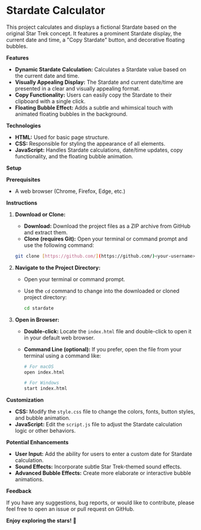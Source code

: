 # Stardate Calculator

This project calculates and displays a fictional Stardate based on the original Star Trek concept. It features a prominent Stardate display, the current date and time, a "Copy Stardate" button, and decorative floating bubbles.

**Features**

*   **Dynamic Stardate Calculation:**  Calculates a Stardate value based on the current date and time.
*   **Visually Appealing Display:**  The Stardate and current date/time are presented in a clear and visually appealing format.
*   **Copy Functionality:**  Users can easily copy the Stardate to their clipboard with a single click.
*   **Floating Bubble Effect:**  Adds a subtle and whimsical touch with animated floating bubbles in the background.

**Technologies**

*   **HTML:**  Used for basic page structure.
*   **CSS:**  Responsible for styling the appearance of all elements.
*   **JavaScript:**  Handles Stardate calculations, date/time updates, copy functionality, and the floating bubble animation.

**Setup**

**Prerequisites**

*   A web browser (Chrome, Firefox, Edge, etc.)

**Instructions**

1.  **Download or Clone:** 
    *   **Download:** Download the project files as a ZIP archive from GitHub and extract them.
    *   **Clone (requires Git):** Open your terminal or command prompt and use the following command: 

       ```bash
       git clone [https://github.com/](https://github.com/)<your-username>/stardate.git
       ```

2.  **Navigate to the Project Directory:**
    *   Open your terminal or command prompt.
    *   Use the `cd` command to change into the downloaded or cloned project directory:

        ```bash
        cd stardate 
        ```

3.  **Open in Browser:**
    *   **Double-click:**  Locate the `index.html` file and double-click to open it in your default web browser.
    *   **Command Line (optional):** If you prefer, open the file from your terminal using a command like:

        ```bash 
        # For macOS
        open index.html 

        # For Windows
        start index.html
        ```

**Customization**

*   **CSS:** Modify the `style.css` file to change the colors, fonts, button styles, and bubble animation.
*   **JavaScript:**  Edit the `script.js` file to adjust the Stardate calculation logic or other behaviors.

**Potential Enhancements**

*   **User Input:** Add the ability for users to enter a custom date for Stardate calculation.
*   **Sound Effects:** Incorporate subtle Star Trek-themed sound effects.
*   **Advanced Bubble Effects:** Create more elaborate or interactive bubble animations.

**Feedback**

If you have any suggestions, bug reports, or would like to contribute, please feel free to open an issue or pull request on GitHub.

**Enjoy exploring the stars!** 🖖
